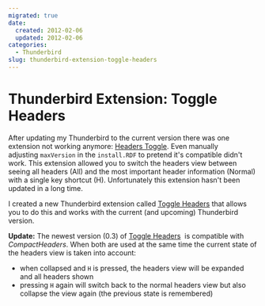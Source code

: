 ```yaml
---
migrated: true
date:
  created: 2012-02-06
  updated: 2012-02-06
categories:
  - Thunderbird
slug: thunderbird-extension-toggle-headers
---
```

# Thunderbird Extension: Toggle Headers

After updating my Thunderbird to the current version there was one extension not working anymore: [Headers Toggle](https://addons.mozilla.org/thunderbird/addon/headers-toggle/).
Even manually adjusting `maxVersion` in the `install.RDF` to pretend it's compatible didn't work.
This extension allowed you to switch the headers view between seeing all headers (All) and the most important header information (Normal) with a single key shortcut (H).
Unfortunately this extension hasn't been updated in a long time.

I created a new Thunderbird extension called [Toggle Headers](https://addons.mozilla.org/addon/toggle-headers/) that allows you to do this and works with the current (and upcoming) Thunderbird version.

**Update:** The newest version (0.3) of [Toggle Headers](https://addons.mozilla.org/addon/toggle-headers/)  is compatible with _CompactHeaders_.
When both are used at the same time the current state of the headers view is taken into account:

* when collapsed and `H` is pressed, the headers view will be expanded and all headers shown
* pressing `H` again will switch back to the normal headers view but also collapse the view again (the previous state is remembered)
